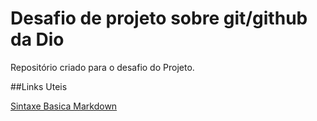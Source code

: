 # Desafio de projeto sobre git/github da Dio
Repositório criado para o desafio do Projeto.

##Links Uteis 

[Sintaxe Basica Markdown](https://www.markdownguide.org/basic-syntax/)
